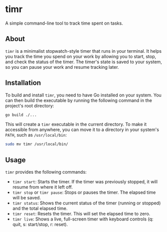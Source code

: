 # timr

A simple command-line tool to track time spent on tasks.

## About

`timr` is a minimalist stopwatch-style timer that runs in your terminal. It helps you track the time you spend on your work by allowing you to start, stop, and check the status of the timer. The timer's state is saved to your system, so you can pause your work and resume tracking later.

## Installation

To build and install `timr`, you need to have Go installed on your system. You can then build the executable by running the following command in the project's root directory:

```bash
go build ./...
```

This will create a `timr` executable in the current directory. To make it accessible from anywhere, you can move it to a directory in your system's `PATH`, such as `/usr/local/bin`:

```bash
sudo mv timr /usr/local/bin/
```

## Usage

`timr` provides the following commands:

*   `timr start`: Starts the timer. If the timer was previously stopped, it will resume from where it left off.
*   `timr stop` or `timr pause`: Stops or pauses the timer. The elapsed time will be saved.
*   `timr status`: Shows the current status of the timer (running or stopped) and the total elapsed time.
*   `timr reset`: Resets the timer. This will set the elapsed time to zero.
*   `timr live`: Shows a live, full-screen timer with keyboard controls (q: quit, s: start/stop, r: reset).
